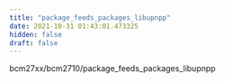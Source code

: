 ```yaml
---
title: "package_feeds_packages_libupnpp"
date: 2021-10-31 01:43:01.473325
hidden: false
draft: false
---
```


bcm27xx/bcm2710/package_feeds_packages_libupnpp

